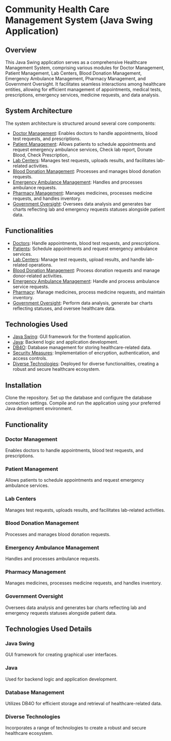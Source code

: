 # Community Health Care Management System (Java Swing Application)

## Overview

This Java Swing application serves as a comprehensive Healthcare Management System, comprising various modules for Doctor Management, Patient Management, Lab Centers, Blood Donation Management, Emergency Ambulance Management, Pharmacy Management, and Government Oversight. It facilitates seamless interactions among healthcare entities, allowing for efficient management of appointments, medical tests, prescriptions, emergency services, medicine requests, and data analysis.

## System Architecture

The system architecture is structured around several core components:

- [Doctor Management](#doctor-management): Enables doctors to handle appointments, blood test requests, and prescriptions.
- [Patient Management](#patient-management): Allows patients to schedule appointments and request emergency ambulance    services, Check lab report, Donate Blood, Check Prescription,.
- [Lab Centers](#lab-centers): Manages test requests, uploads results, and facilitates lab-related activities.
- [Blood Donation Management](#blood-donation-management): Processes and manages blood donation requests.
- [Emergency Ambulance Management](#emergency-ambulance-management): Handles and processes ambulance requests.
- [Pharmacy Management](#pharmacy-management): Manages medicines, processes medicine requests, and handles inventory.
- [Government Oversight](#government-oversight): Oversees data analysis and generates bar charts reflecting lab and emergency requests statuses alongside patient data.

## Functionalities

- [Doctors](#doctors): Handle appointments, blood test requests, and prescriptions.
- [Patients](#patients): Schedule appointments and request emergency ambulance services.
- [Lab Centers](#lab-centers): Manage test requests, upload results, and handle lab-related operations.
- [Blood Donation Management](#blood-donation-management): Process donation requests and manage donor-related activities.
- [Emergency Ambulance Management](#emergency-ambulance-management): Handle and process ambulance service requests.
- [Pharmacy](#pharmacy): Manage medicines, process medicine requests, and maintain inventory.
- [Government Oversight](#government-oversight): Perform data analysis, generate bar charts reflecting statuses, and oversee healthcare data.

## Technologies Used

- [Java Swing](#java-swing): GUI framework for the frontend application.
- [Java](#java): Backend logic and application development.
- [DB4O](#database-management): Database management for storing healthcare-related data.
- [Security Measures](#security-measures): Implementation of encryption, authentication, and access controls.
- [Diverse Technologies](#diverse-technologies): Deployed for diverse functionalities, creating a robust and secure healthcare ecosystem.

## Installation
Clone the repository.
Set up the database and configure the database connection settings.
Compile and run the application using your preferred Java development environment.

## Functionality

### Doctor Management

Enables doctors to handle appointments, blood test requests, and prescriptions.

### Patient Management

Allows patients to schedule appointments and request emergency ambulance services.

### Lab Centers

Manages test requests, uploads results, and facilitates lab-related activities.

### Blood Donation Management

Processes and manages blood donation requests.

### Emergency Ambulance Management

Handles and processes ambulance requests.

### Pharmacy Management

Manages medicines, processes medicine requests, and handles inventory.

### Government Oversight

Oversees data analysis and generates bar charts reflecting lab and emergency requests statuses alongside patient data.

## Technologies Used Details

### Java Swing

GUI framework for creating graphical user interfaces.

### Java

Used for backend logic and application development.

### Database Management

Utilizes DB4O for efficient storage and retrieval of healthcare-related data.

### Diverse Technologies

Incorporates a range of technologies to create a robust and secure healthcare ecosystem.


